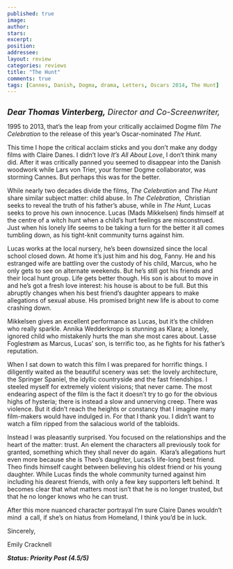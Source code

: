 ```yaml
---
published: true
image:
author: 
stars: 
excerpt: 
position: 
addressee: 
layout: review
categories: reviews
title: "The Hunt"
comments: true
tags: [Cannes, Danish, Dogma, drama, Letters, Oscars 2014, The Hunt]
---
```

<div><p><span class="full-image-block ssNonEditable"><span><a href="/letters/2014/1/27/the-hunt.html"><img src="http://static.squarespace.com/static/5005f6bcc4aa41161b33e89e/5329cf1fe4b07c068ebf74de/5329cf1fe4b07c068ebf7948/1390783771653/The%20Hunt.jpg" alt="" /></a></span></span></p>
<p><em style="font-size:130%;"><strong>Dear Thomas Vinterberg,</strong> Director and Co-Screenwriter,</em></p>
<p>1995 to 2013, that&#8217;s the leap from your critically acclaimed Dogme film<em> The Celebration</em> to the release of this year&rsquo;s Oscar-nominated <em>The Hunt</em>.</p>
<p>This time I hope the critical acclaim sticks and you don&#8217;t make any dodgy films with Claire Danes. I didn&#8217;t love <em>It&#8217;s All About Love</em>, I don&#8217;t think many did. After it was critically panned you seemed to disappear into the Danish woodwork while Lars von Trier, your former Dogme collaborator, was storming Cannes. But perhaps this was for the better.</p>
<p>While nearly two decades divide the films, <em>The Celebration</em> and <em>The Hunt </em>share similar subject matter: child abuse. In <em>The Celebration</em>,&nbsp; Christian seeks to reveal the truth of his father&#8217;s abuse, while in <em>The Hunt</em>, Lucas seeks to prove his own innocence. Lucas (Mads Mikkelsen) finds himself at the centre of a witch hunt when a child&#8217;s hurt feelings are misconstrued. Just when his lonely life seems to be taking a turn for the better it all comes tumbling down, as his tight-knit community turns against him.</p>
<p>Lucas works at the local nursery, he&#8217;s been downsized since the local school closed down. At home it&#8217;s just him and his dog, Fanny. He and his estranged wife are battling over the custody of his child, Marcus, who he only gets to see on alternate weekends. But he&#8217;s still got his friends and their local hunt group. Life gets better though. His son is about to move in and he&#8217;s got a fresh love interest: his house is about to be full. But this abruptly changes when his best friend&#8217;s daughter appears to make allegations of sexual abuse. His promised bright new life is about to come crashing down.</p>
<p>Mikkelsen gives an excellent performance as Lucas, but it&#8217;s the children who really sparkle. Annika Wedderkropp is stunning as Klara; a lonely, ignored child who mistakenly hurts the man she most cares about. Lasse Foglestr&oslash;m as Marcus, Lucas&#8217; son, is terrific too, as he fights for his father&#8217;s reputation.</p>
<p>When I sat down to watch this film I was prepared for horrific things. I diligently waited as the beautiful scenery was set: the lovely architecture, the Springer Spaniel, the idyllic countryside and the fast friendships. I steeled myself for extremely violent visions; that never came. The most endearing aspect of the film is the fact it doesn&#8217;t try to go for the obvious highs of hysteria; there is instead a slow and unnerving creep. There was violence. But it didn&#8217;t reach the heights or constancy that I imagine many film-makers would have indulged in. For that I thank you. I didn&#8217;t want to watch a film ripped from the salacious world of the tabloids.&nbsp;</p>
<p>Instead I was pleasantly surprised. You focused on the relationships and the heart of the matter: trust. An element the characters all previously took for granted, something which they shall never do again.&nbsp; Klara&#8217;s allegations hurt even more because she is Theo&#8217;s daughter, Lucas&#8217;s life-long best friend. Theo finds himself caught between believing his oldest friend or his young daughter. While Lucas finds the whole community turned against him including his dearest friends, with only a few key supporters left behind. It becomes clear that what matters most isn&#8217;t that he is no longer trusted, but that he no longer knows who he can trust.</p>
<p>After this more nuanced character portrayal I&#8217;m sure Claire Danes wouldn&#8217;t mind&nbsp; a call, if she&#8217;s on hiatus from Homeland, I think you&#8217;d be in luck.</p>
<p>Sincerely,</p>
<p>Emily Cracknell</p>
<p><strong><em>Status: Priority Post (4.5/5)</em></strong></p></div>
